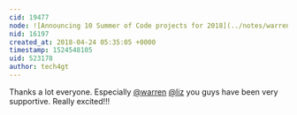 ```yaml
---
cid: 19477
node: ![Announcing 10 Summer of Code projects for 2018](../notes/warren/04-23-2018/announcing-9-google-summer-of-code-projects-for-2018)
nid: 16197
created_at: 2018-04-24 05:35:05 +0000
timestamp: 1524548105
uid: 523178
author: tech4gt
---
```


Thanks a lot everyone. Especially [@warren](/profile/warren) [@liz](/profile/liz)  you guys have been very supportive. Really excited!!!